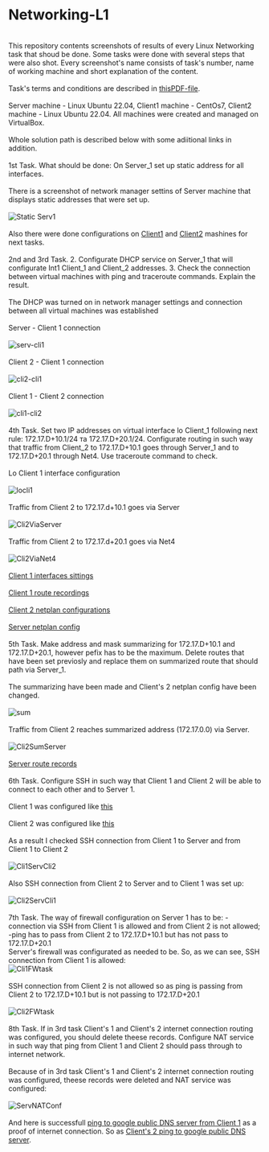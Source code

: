 # Networking-L1
<br> This repository contents screenshots of results of every Linux Networking task that shoud be done. Some tasks were done with several steps that were also shot.
Every screenshot's name consists of task's number, name of working machine and short explanation of the content. </br>
<br> Task's terms and conditions are described in [thisPDF-file](https://github.com/marinaimeninnik/Networking-L1/blob/main/Pictures/Task_Linux_Net.pdf). </br>
<br>Server machine - Linux Ubuntu 22.04, Client1 machine - CentOs7, Client2 machine - Linux Ubuntu 22.04. All machines were created and managed on VirtualBox.</br>
<br> Whole solution path is described below with some adiitional links in addition. </br>
<br>1st Task. What should be done: On Server_1 set up static address for all interfaces.</br>
<br>There is a screenshot of network manager settins of Server machine that displays static addresses that were set up.</br>
<br>![Static Serv1](https://github.com/marinaimeninnik/Networking-L1/blob/main/Pictures/Task%201%20-%20Server%20-%20static%20addresse%20on%20all%20interfaces.png)</br>
<br>Also there were done configurations on [Client1](https://github.com/marinaimeninnik/Networking-L1/blob/main/Pictures/Task%201%20-%20Client1-%20static%20addresse%20on%20all%20interfaces.png) and [Client2](https://github.com/marinaimeninnik/Networking-L1/blob/main/Pictures/Task%201%20-%20Client2-%20static%20addresses%20on%20all%20interfaces.png) mashines for next tasks.</br>
<br>2nd and 3rd Task. 2. Configurate DHCP service on Server_1 that will configurate Int1 Client_1 and Client_2 addresses. 3. Check the connection between virtual machines with ping and traceroute commands. Explain the result.</br>
<br>The DHCP was turned on in network manager settings and connection between all virtual machines was established</br>
<br>Server - Client 1 connection </br>
<br>![serv-cli1](https://github.com/marinaimeninnik/Networking-L1/blob/main/Pictures/Task%201-3%20-%20Server-%20static%20address%20ping%20net2%20(client1-server).png)</br>
<br>Client 2 - Client 1 connection </br>
<br>![cli2-cli1](https://github.com/marinaimeninnik/Networking-L1/blob/main/Pictures/Task%201-3%20-%20Client2-%20static%20address%20ping%20net4%20(client2-client1).png)</br>
<br>Client 1 - Client 2 connection </br>
<br>![cli1-cli2](https://github.com/marinaimeninnik/Networking-L1/blob/main/Pictures/Task%201-3%20-%20Client1-%20static%20address%20ping%20net4%20(client1-client2).png) </br>
<br>4th Task. Set two IP addresses on virtual interface lo Client_1 following next rule: 172.17.D+10.1/24 та 172.17.D+20.1/24. Configurate routing in such way that traffic from Client_2 to 172.17.D+10.1 goes through Server_1 and to 172.17.D+20.1 through Net4. Use traceroute command to check.</br>
<br>Lo Client 1 interface configuration</br>
<br>![locli1](https://github.com/marinaimeninnik/Networking-L1/blob/main/Pictures/Task%204%20-%20Client-1%20ip%20add%20addresses%20lo.png)</br>
<br>Traffic from Client 2 to 172.17.d+10.1 goes via Server </br>
<br>![Cli2ViaServer](https://github.com/marinaimeninnik/Networking-L1/blob/main/Pictures/Task%204%20-%20Client-2%20to%20172_17_d%2B10_1%20via%20Server.png) </br>
<br>Traffic from Client 2 to 172.17.d+20.1 goes via Net4 </br>
<br>![Cli2ViaNet4](https://github.com/marinaimeninnik/Networking-L1/blob/main/Pictures/Task%204%20-%20Client-2%20to%20172_17_d%2B20_1%20via%20Net4.png) </br>
<br>[Client 1 interfaces sittings](https://github.com/marinaimeninnik/Networking-L1/blob/main/Pictures/Task%204%20-%20Client-1%20net%20config.png)</br>
<br>[Client 1 route recordings](https://github.com/marinaimeninnik/Networking-L1/blob/main/Pictures/Task%204%20-%20Client-1%20route%20records.png)</br>
<br>[Client 2 netplan configurations](https://github.com/marinaimeninnik/Networking-L1/blob/main/Pictures/Task%204%20-%20Client-2%20netplan%20config.png)</br>
<br>[Server netplan config](https://github.com/marinaimeninnik/Networking-L1/blob/main/Pictures/Task%204%20-%20Server%20netplan%20config.png)</br>
<br>5th Task. Make address and mask summarizing for 172.17.D+10.1 and 172.17.D+20.1, however pefix has to be the maximum. Delete routes that have been set previosly and replace them on summarized route that should path via Server_1.</br>
<br>The summarizing have been made and Client's 2 netplan config have been changed. </br>
<br>![sum](https://github.com/marinaimeninnik/Networking-L1/blob/main/Pictures/Task%205%20-%20Client-2%20netplan%20config.png) </br>
<br>Traffic from Client 2 reaches summarized address (172.17.0.0) via Server.</br>
<br>![Cli2SumServer](https://github.com/marinaimeninnik/Networking-L1/blob/main/Pictures/Task%205%20-%20Client-2%20reach%20172_17_0_0%20via%20server.png)</br>
<br>[Server route records](https://github.com/marinaimeninnik/Networking-L1/blob/main/Pictures/Task%205%20-%20Server%20route%20records.png)</br>
<br>6th Task. Configure SSH in such way that Client 1 and Client 2 will be able to connect to each other and to Server 1.</br>
<br>Client 1 was configured like [this](https://github.com/marinaimeninnik/Networking-L1/blob/main/Pictures/Task%206%20-%20client1%20ssh_config.png)</br>
<br>Client 2 was configured like [this](https://github.com/marinaimeninnik/Networking-L1/blob/main/Pictures/Task%206%20-%20client2%20ssh_config.png)</br>
<br>As a result I checked SSH connection from Client 1 to Server and from Client 1 to Client 2 </br>
<br>![Cli1ServCli2](https://github.com/marinaimeninnik/Networking-L1/blob/main/Pictures/Task%206%20-%20ssh%20connections%20client1%20to%20server%20and%20client2.png)</br>
<br>Also SSH connection from Client 2 to Server and to Client 1 was set up:</br>
<br>![Cli2ServCli1](https://github.com/marinaimeninnik/Networking-L1/blob/main/Pictures/Task%206%20-%20ssh%20connections%20client2%20to%20server%20and%20client1.png)</br>
<br>7th Task. The way of firewall configuration on Server 1 has to be: -connection via SSH from Client 1 is allowed and from Client 2 is not allowed; -ping has to pass from Client 2 to 172.17.D+10.1 but has not pass to 172.17.D+20.1</br>
Server's firewall was configurated as needed to be. So, as we can see, SSH connection from Client 1 is allowed:
<br>![Cli1FWtask](https://github.com/marinaimeninnik/Networking-L1/blob/main/Pictures/Task%207%20-%20ssh%20connection%20allow%20client1%20to%20server.png)</br>
<br>SSH connection from Client 2 is not allowed so as ping is passing from Client 2 to 172.17.D+10.1 but is not passing to 172.17.D+20.1</br>
<br>![Cli2FWtask](https://github.com/marinaimeninnik/Networking-L1/blob/main/Pictures/Task%207%20-%20ssh%20connection%20deny%20client2%20to%20server%20and%20172_17_46_1%20allow%20to%20172_17_36_1.png)</br>
<br>8th Task. If in 3rd task Client's 1 and Client's 2 internet connection routing was configured, you should delete theese records. Configure NAT service in such way that ping from Client 1 and Client 2 should pass through to internet network.</br>
<br>Because of in 3rd task Client's 1 and Client's 2 internet connection routing was configured, theese records were deleted and NAT service was configured:</br>
<br>![ServNATConf](https://github.com/marinaimeninnik/Networking-L1/blob/main/Pictures/Task%208%20-%20Server%20nat%20configurations.png)</br>
<br>And here is successfull [ping to google public DNS server from Client 1](https://github.com/marinaimeninnik/Networking-L1/blob/main/Pictures/Task%208%20-%20Client1%20ping%20to%20internet.png) as a proof of internet connection. So as [Client's 2 ping to google public DNS server](https://github.com/marinaimeninnik/Networking-L1/blob/main/Pictures/Task%208%20-%20Client2%20ping%20to%20internet.png).</br>

